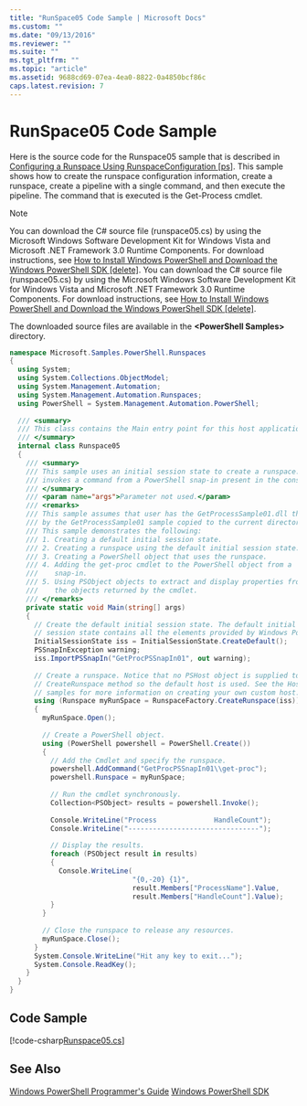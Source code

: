 ```yaml
---
title: "RunSpace05 Code Sample | Microsoft Docs"
ms.custom: ""
ms.date: "09/13/2016"
ms.reviewer: ""
ms.suite: ""
ms.tgt_pltfrm: ""
ms.topic: "article"
ms.assetid: 9688cd69-07ea-4ea0-8822-0a4850bcf86c
caps.latest.revision: 7
---
```

# RunSpace05 Code Sample
Here is the source code for the Runspace05 sample that is described in [Configuring a Runspace Using RunspaceConfiguration &#91;ps&#93;](http://msdn.microsoft.com/en-us/42681d19-2d05-4975-befd-afb1990e79b2). This sample shows how to create the runspace configuration information, create a runspace, create a pipeline with a single command, and then execute the pipeline. The command that is executed is the Get-Process cmdlet.

> [!NOTE]
>  You can download the C# source file (runspace05.cs) by using the Microsoft Windows Software Development Kit for Windows Vista and Microsoft .NET Framework 3.0 Runtime Components. For download instructions, see [How to Install Windows PowerShell and Download the Windows PowerShell SDK &#91;delete&#93;](http://msdn.microsoft.com/en-us/3ef7402e-fc80-432d-aaf7-c4a43fc09e68).
>  You can download the C# source file (runspace05.cs) by using the Microsoft Windows Software Development Kit for Windows Vista and Microsoft .NET Framework 3.0 Runtime Components. For download instructions, see [How to Install Windows PowerShell and Download the Windows PowerShell SDK &#91;delete&#93;](http://msdn.microsoft.com/en-us/3ef7402e-fc80-432d-aaf7-c4a43fc09e68).
>
>  The downloaded source files are available in the **\<PowerShell Samples>** directory.

```csharp
namespace Microsoft.Samples.PowerShell.Runspaces
{
  using System;
  using System.Collections.ObjectModel;
  using System.Management.Automation;
  using System.Management.Automation.Runspaces;
  using PowerShell = System.Management.Automation.PowerShell;
    
  /// <summary>
  /// This class contains the Main entry point for this host application.
  /// </summary>
  internal class Runspace05
  {
    /// <summary>
    /// This sample uses an initial session state to create a runspace. The sample
    /// invokes a command from a PowerShell snap-in present in the console file.
    /// </summary>
    /// <param name="args">Parameter not used.</param>
    /// <remarks>
    /// This sample assumes that user has the GetProcessSample01.dll that is produced 
    /// by the GetProcessSample01 sample copied to the current directory. 
    /// This sample demonstrates the following:
    /// 1. Creating a default initial session state.
    /// 2. Creating a runspace using the default initial session state.
    /// 3. Creating a PowerShell object that uses the runspace.
    /// 4. Adding the get-proc cmdlet to the PowerShell object from a 
    ///    snap-in.
    /// 5. Using PSObject objects to extract and display properties from 
    ///    the objects returned by the cmdlet.
    /// </remarks>
    private static void Main(string[] args)
    {
      // Create the default initial session state. The default initial 
      // session state contains all the elements provided by Windows PowerShell.
      InitialSessionState iss = InitialSessionState.CreateDefault();
      PSSnapInException warning;
      iss.ImportPSSnapIn("GetProcPSSnapIn01", out warning);
           
      // Create a runspace. Notice that no PSHost object is supplied to the 
      // CreateRunspace method so the default host is used. See the Host 
      // samples for more information on creating your own custom host.
      using (Runspace myRunSpace = RunspaceFactory.CreateRunspace(iss))
      {
        myRunSpace.Open();
         
        // Create a PowerShell object. 
        using (PowerShell powershell = PowerShell.Create())
        {
          // Add the Cmdlet and specify the runspace.
          powershell.AddCommand("GetProcPSSnapIn01\\get-proc");
          powershell.Runspace = myRunSpace;
         
          // Run the cmdlet synchronously.
          Collection<PSObject> results = powershell.Invoke();
           
          Console.WriteLine("Process              HandleCount");
          Console.WriteLine("--------------------------------");
          
          // Display the results.
          foreach (PSObject result in results)
          {
            Console.WriteLine(
                              "{0,-20} {1}",
                              result.Members["ProcessName"].Value,
                              result.Members["HandleCount"].Value);
          }
        }
        
        // Close the runspace to release any resources.
        myRunSpace.Close();
      }
      System.Console.WriteLine("Hit any key to exit...");
      System.Console.ReadKey();
    }
  }
}
```

## Code Sample

[!code-csharp[Runspace05.cs](../../powershell-sdk-samples/SDK-2.0/csharp/Runspace05/Runspace05.cs#L11-L86 "Runspace05.cs")]

## See Also

 [Windows PowerShell Programmer's Guide](./windows-powershell-programmer-s-guide.md)
 [Windows PowerShell SDK](../windows-powershell-reference.md)
